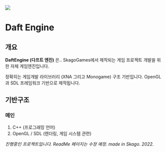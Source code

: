 <img src="https://ifh.cc/g/XwacOO.png">

# Daft Engine

## 개요

**DaftEngine (다프트 엔진)** 은.. SkagoGames에서 제작되는 게임 프로젝트 개발을 위한 자체 게임엔진입니다.

정확히는 게임개발 라이브러리 (XNA 그리고 Monogame) 구조 기반입니다. OpenGL과 SDL 프레임워크 기반으로 제작됩니다.

## 기반구조

### 메인
1. C++ (프로그래밍 언어)
2. OpenGL / SDL (렌더링, 게임 시스템 관련)


*진행중인 프로젝트입니다. ReadMe 페이지는 수정 예정. made in Skago. 2022.*
